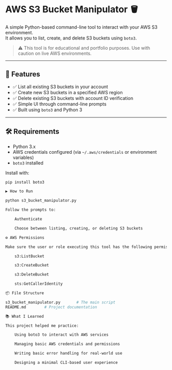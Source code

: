 # AWS S3 Bucket Manipulator 🪣

A simple Python-based command-line tool to interact with your AWS S3 environment.  
It allows you to list, create, and delete S3 buckets using `boto3`.

> ⚠️ This tool is for educational and portfolio purposes. Use with caution on live AWS environments.

---

## 🚀 Features

- ✅ List all existing S3 buckets in your account
- ✅ Create new S3 buckets in a specified AWS region
- ✅ Delete existing S3 buckets with account ID verification
- ✅ Simple UI through command-line prompts
- ✅ Built using `boto3` and Python 3

---

## 🛠 Requirements

- Python 3.x
- AWS credentials configured (via `~/.aws/credentials` or environment variables)
- `boto3` installed

Install with:

```bash
pip install boto3

▶️ How to Run

python s3_bucket_manipulator.py

Follow the prompts to:

    Authenticate

    Choose between listing, creating, or deleting S3 buckets

⚙️ AWS Permissions

Make sure the user or role executing this tool has the following permissions:

    s3:ListBucket

    s3:CreateBucket

    s3:DeleteBucket

    sts:GetCallerIdentity

📦 File Structure

s3_bucket_manipulator.py       # The main script
README.md        # Project documentation

📚 What I Learned

This project helped me practice:

    Using boto3 to interact with AWS services

    Managing basic AWS credentials and permissions

    Writing basic error handling for real-world use

    Designing a minimal CLI-based user experience

